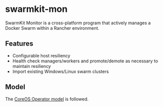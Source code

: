 swarmkit-mon
============

SwarmKit Monitor is a cross-platform program that actively manages a Docker Swarm within a Rancher environment.

## Features

* Configurable host resiliency
* Health check managers/workers and promote/demote as necessary to maintain resiliency
* Import existing Windows/Linux swarm clusters

## Model

The [CoreOS Operator model](https://coreos.com/operators/) is followed.